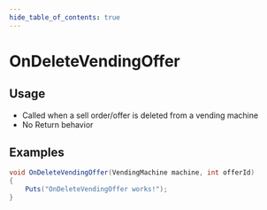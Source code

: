 ```yaml
---
hide_table_of_contents: true
---
```


# OnDeleteVendingOffer

## Usage

* Called when a sell order/offer is deleted from a vending machine
* No Return behavior

## Examples

```csharp title=""
void OnDeleteVendingOffer(VendingMachine machine, int offerId)
{
    Puts("OnDeleteVendingOffer works!");
}
```
